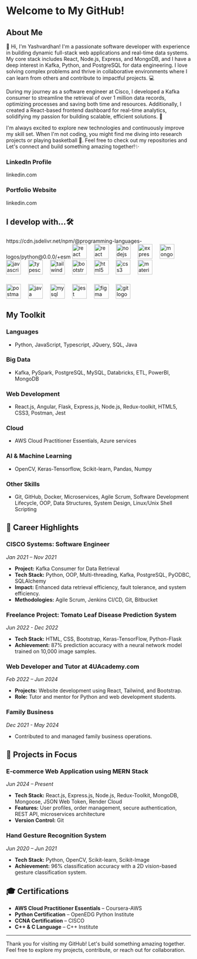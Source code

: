 # Welcome to My GitHub!

## About Me
👋 Hi, I'm Yashvardhan! I'm a passionate software developer with experience in building dynamic full-stack web applications and real-time data systems. My core stack includes React, Node.js, Express, and MongoDB, and I have a deep interest in Kafka, Python, and PostgreSQL for data engineering. I love solving complex problems and thrive in collaborative environments where I can learn from others and contribute to impactful projects. 💻

During my journey as a software engineer at Cisco, I developed a Kafka consumer to streamline the retrieval of over 1 million data records, optimizing processes and saving both time and resources. Additionally, I created a React-based frontend dashboard for real-time analytics, solidifying my passion for building scalable, efficient solutions. 🚀

I'm always excited to explore new technologies and continuously improve my skill set. When I'm not coding, you might find me diving into research projects or playing basketball 🏀. 
Feel free to check out my repositories and Let's connect and build something amazing together!✨
### LinkedIn Profile
linkedin.com

### Portfolio Website
linkedin.com


<h2 align="left">I develop with...🛠️</h2>

###

<div align="left">
  https://cdn.jsdelivr.net/npm/@programming-languages-logos/python@0.0.0/+esm
  <img src="https://cdn.jsdelivr.net/npm/@programming-languages-logos/python@0.0.0/+esm" height="40" alt="react logo"  />
  <img width="12" />
  <img src="https://cdn.jsdelivr.net/gh/devicons/devicon/icons/react/react-original.svg" height="40" alt="react logo"  />
  <img width="12" />
  <img src="https://cdn.simpleicons.org/nodedotjs/339933" height="40" alt="nodejs logo"  />
  <img width="12" />
  <img src="https://skillicons.dev/icons?i=express" height="40" alt="express logo"  />
  <img width="12" />
  <img src="https://cdn.simpleicons.org/mongodb/47A248" height="40" alt="mongodb logo"  />
  <img width="12" />
  <img src="https://cdn.jsdelivr.net/gh/devicons/devicon/icons/javascript/javascript-original.svg" height="40" alt="javascript logo"  />
  <img width="12" />
  <img src="https://cdn.jsdelivr.net/gh/devicons/devicon/icons/typescript/typescript-original.svg" height="40" alt="typescript logo"  />
  <img width="12" />
  <img src="https://cdn.simpleicons.org/tailwindcss/06B6D4" height="40" alt="tailwindcss logo"  />
  <img width="12" />
  <img src="https://cdn.jsdelivr.net/gh/devicons/devicon/icons/bootstrap/bootstrap-original.svg" height="40" alt="bootstrap logo"  />
  <img width="12" />
  <img src="https://cdn.simpleicons.org/html5/E34F26" height="40" alt="html5 logo"  />
  <img width="12" />
  <img src="https://cdn.simpleicons.org/css3/1572B6" height="40" alt="css3 logo"  />
  <img width="12" />
  <img src="https://cdn.simpleicons.org/mui/007FFF" height="40" alt="materialui logo"  />
</div>

###

<div align="left">
  <img src="https://skillicons.dev/icons?i=postman" height="40" alt="postman logo"  />
  <img width="12" />
  <img src="https://skillicons.dev/icons?i=java" height="40" alt="java logo"  />
  <img width="12" />
  <img src="https://cdn.simpleicons.org/mysql/4479A1" height="40" alt="mysql logo"  />
  <img width="12" />
  <img src="https://skillicons.dev/icons?i=jest" height="40" alt="jest logo"  />
  <img width="12" />
  <img src="https://skillicons.dev/icons?i=figma" height="40" alt="figma logo"  />
  <img width="12" />
  <img src="https://skillicons.dev/icons?i=git" height="40" alt="git logo"  />
</div>

###

##  My Toolkit
### Languages
- Python, JavaScript, Typescript, JQuery, SQL, Java

### Big Data
- Kafka, PySpark, PostgreSQL, MySQL, Databricks, ETL, PowerBI, MongoDB

### Web Development
- React.js, Angular, Flask, Express.js, Node.js, Redux-toolkit, HTML5, CSS3, Postman, Jest

### Cloud
- AWS Cloud Practitioner Essentials, Azure services

### AI & Machine Learning
- OpenCV, Keras-Tensorflow, Scikit-learn, Pandas, Numpy

### Other Skills
- Git, GitHub, Docker, Microservices, Agile Scrum, Software Development Lifecycle, OOP, Data Structures, System Design, Linux/Unix Shell Scripting

## 🚀 Career Highlights
### CISCO Systems: Software Engineer
*Jan 2021 – Nov 2021*
- **Project:** Kafka Consumer for Data Retrieval
- **Tech Stack:** Python, OOP, Multi-threading, Kafka, PostgreSQL, PyODBC, SQLAlchemy
- **Impact:** Enhanced data retrieval efficiency, fault tolerance, and system efficiency.
- **Methodologies:** Agile Scrum, Jenkins CI/CD, Git, Bitbucket

### Freelance Project: Tomato Leaf Disease Prediction System
*Jun 2022 - Dec 2022*
- **Tech Stack:** HTML, CSS, Bootstrap, Keras-TensorFlow, Python-Flask
- **Achievement:** 87% prediction accuracy with a neural network model trained on 10,000 image samples.

### Web Developer and Tutor at 4UAcademy.com
*Feb 2022 – Jun 2024*
- **Projects:** Website development using React, Tailwind, and Bootstrap.
- **Role:** Tutor and mentor for Python and web development students.

### Family Business
*Dec 2021 - May 2024*
- Contributed to and managed family business operations.

## 🌟 Projects in Focus
### E-commerce Web Application using MERN Stack
*Jun 2024 – Present*
- **Tech Stack:** React.js, Express.js, Node.js, Redux-Toolkit, MongoDB, Mongoose, JSON Web Token, Render Cloud
- **Features:** User profiles, order management, secure authentication, REST API, microservices architecture
- **Version Control:** Git

### Hand Gesture Recognition System
*Jun 2020 – Jun 2021*
- **Tech Stack:** Python, OpenCV, Scikit-learn, Scikit-Image
- **Achievement:** 96% classification accuracy with a 2D vision-based gesture classification system.

## 🎓 Certifications
- **AWS Cloud Practitioner Essentials** – Coursera-AWS
- **Python Certification** – OpenEDG Python Institute
- **CCNA Certification** – CISCO
- **C++ & C Language** – C++ Institute

---

Thank you for visiting my GitHub! Let's build something amazing together. Feel free to explore my projects, contribute, or reach out for collaboration.

